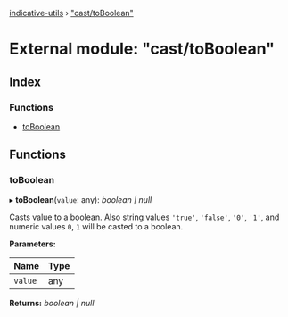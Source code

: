 [indicative-utils](../README.md) › ["cast/toBoolean"](_cast_toboolean_.md)

# External module: "cast/toBoolean"

## Index

### Functions

* [toBoolean](_cast_toboolean_.md#toboolean)

## Functions

###  toBoolean

▸ **toBoolean**(`value`: any): *boolean | null*

Casts value to a boolean. Also string values `'true'`, `'false'`,
`'0'`, `'1'`, and numeric values `0`, `1` will be casted to
a boolean.

**Parameters:**

Name | Type |
------ | ------ |
`value` | any |

**Returns:** *boolean | null*
